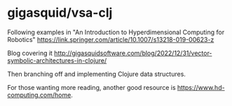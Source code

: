 # gigasquid/vsa-clj

Following examples in "An Introduction to Hyperdimensional Computing for Robotics"
https://link.springer.com/article/10.1007/s13218-019-00623-z

Blog covering it http://gigasquidsoftware.com/blog/2022/12/31/vector-symbolic-architectures-in-clojure/

Then branching off and implementing Clojure data structures.

For those wanting more reading, another good resource is https://www.hd-computing.com/home.



